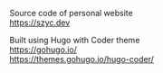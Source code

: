 Source code of personal website \
https://szyc.dev

Built using Hugo with Coder theme \
https://gohugo.io/ \
https://themes.gohugo.io/hugo-coder/
